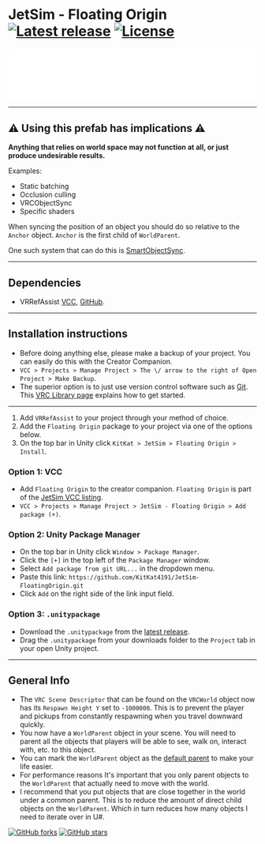 
# JetSim - Floating Origin [![Latest release](https://img.shields.io/github/v/release/KitKat4191/JetSim-FloatingOrigin.svg)](https://github.com/KitKat4191/JetSim-FloatingOrigin/releases/latest) [![License](https://img.shields.io/github/license/KitKat4191/JetSim-FloatingOrigin.svg)](https://github.com/KitKat4191/JetSim-FloatingOrigin/blob/master/LICENSE)

![JetSim](https://raw.githubusercontent.com/KitKat4191/JetSim-VCC-Listing/main/Website/banner.png)

___

## ⚠ Using this prefab has implications ⚠

**Anything that relies on world space may not function at all, or just produce undesirable results.**

Examples:

* Static batching
* Occlusion culling
* VRCObjectSync
* Specific shaders

When syncing the position of an object you should do so relative to the `Anchor` object. `Anchor` is the first child of `WorldParent`.

One such system that can do this is [SmartObjectSync](https://github.com/MMMaellon/SmartObjectSync).

___

## Dependencies

* VRRefAssist [VCC](https://livedimensions.github.io/VRRefAssist/), [GitHub](https://github.com/LiveDimensions/VRRefAssist).

___

## Installation instructions

* Before doing anything else, please make a backup of your project. You can easily do this with the Creator Companion.
* `VCC > Projects > Manage Project > The \/ arrow to the right of Open Project > Make Backup`.
* The superior option is to just use version control software such as [Git](https://git-scm.com/book/en/v2/Getting-Started-What-is-Git%3F). This [VRC Library page](https://vrclibrary.com/wiki/books/lightbulbs-tutorials-tips-tricks/page/putting-unity-projects-in-github-for-ez-sharing-backups) explains how to get started.

___

1. Add `VRRefAssist` to your project through your method of choice.
2. Add the `Floating Origin` package to your project via one of the options below.
3. On the top bar in Unity click `KitKat > JetSim > Floating Origin > Install`.

### Option 1: VCC

* Add `Floating Origin` to the creator companion. `Floating Origin` is part of the [JetSim VCC listing](https://kitkat4191.github.io/JetSim-VCC-Listing/).
* `VCC > Projects > Manage Project > JetSim - Floating Origin > Add package (+)`.

### Option 2: Unity Package Manager

* On the top bar in Unity click `Window > Package Manager`.
* Click the `[+]` in the top left of the `Package Manager` window.
* Select `Add package from git URL...` in the dropdown menu.
* Paste this link: `https://github.com/KitKat4191/JetSim-FloatingOrigin.git`
* Click `Add` on the right side of the link input field.

### Option 3: `.unitypackage`

* Download the `.unitypackage` from the [latest release](https://github.com/KitKat4191/JetSim-FloatingOrigin/releases/latest).
* Drag the `.unitypackage` from your downloads folder to the `Project` tab in your open Unity project.

___

## General Info

* The `VRC Scene Descriptor` that can be found on the `VRCWorld` object now has its `Respawn Height Y` set to `-1000000`. This is to prevent the player and pickups from constantly respawning when you travel downward quickly.
* You now have a `WorldParent` object in your scene. You will need to parent all the objects that players will be able to see, walk on, interact with, etc. to this object.
* You can mark the `WorldParent` object as the [default parent](https://vrclibrary.com/wiki/books/whats-new-in-unity-2022/page/set-any-gameobject-as-default-parent) to make your life easier.
* For performance reasons It's important that you only parent objects to the `WorldParent` that actually need to move with the world.
* I recommend that you put objects that are close together in the world under a common parent. This is to reduce the amount of direct child objects on the `WorldParent`. Which in turn reduces how many objects I need to iterate over in U#.

[![GitHub forks](https://img.shields.io/github/forks/KitKat4191/JetSim-FloatingOrigin.svg?style=social&label=Fork)](https://github.com/KitKat4191/JetSim-FloatingOrigin/fork) [![GitHub stars](https://img.shields.io/github/stars/KitKat4191/JetSim-FloatingOrigin.svg?style=social&label=Stars)](https://github.com/KitKat4191/JetSim-FloatingOrigin/stargazers)
